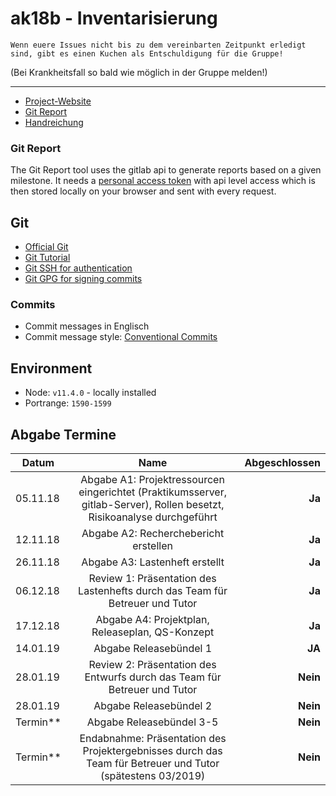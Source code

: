 # ak18b - Inventarisierung

` Wenn euere Issues nicht bis zu dem vereinbarten Zeitpunkt erledigt sind, gibt es einen Kuchen als Entschuldigung für die Gruppe! `

(Bei Krankheitsfall so bald wie möglich in der Gruppe melden!)

---

- [Project-Website](http://pcai042.informatik.uni-leipzig.de/~ak18b/jekyll/)
- [Git Report](http://pcai042.informatik.uni-leipzig.de/~ak18b/git-report/)
- [Handreichung](http://pcai042.informatik.uni-leipzig.de/swp/SWP-18/handreichung.pdf)

### Git Report

The Git Report tool uses the gitlab api to generate reports based on
a given milestone. It needs a
[personal access token](https://git.informatik.uni-leipzig.de/profile/personal_access_tokens)
with api level access which is then stored locally on your browser and
sent with every request.

## Git

- [Official Git](https://git-scm.com/)
- [Git Tutorial](https://white-gecko.github.io/GitTutorial/)
- [Git SSH for authentication](https://gitlab.com/help/ssh/README)
- [Git GPG for signing commits](https://gitlab.com/help/user/project/repository/gpg_signed_commits/index.md)

### Commits

- Commit messages in Englisch
- Commit message style: [Conventional Commits](https://www.conventionalcommits.org/en/v1.0.0-beta.2/)

## Environment

- Node: `v11.4.0` - locally installed
- Portrange: `1590-1599`

## Abgabe Termine

| Datum      |                                                          Name                                                           | Abgeschlossen |
| ---------- | :---------------------------------------------------------------------------------------------------------------------: | ------------: |
| 05.11.18   | Abgabe A1: Projektressourcen eingerichtet (Praktikumsserver, gitlab-Server), Rollen besetzt, Risikoanalyse durchgeführt |        **Ja** |
| 12.11.18   |                                          Abgabe A2: Recherchebericht erstellen                                          |        **Ja** |
| 26.11.18   |                                             Abgabe A3: Lastenheft erstellt                                              |        **Ja** |
| 06.12.18   |             Review 1: Präsentation des Lastenhefts durch das Team für Betreuer und Tutor                                |        **Ja** |
| 17.12.18   |                                     Abgabe A4: Projektplan, Releaseplan, QS-Konzept                                     |        **Ja** |
| 14.01.19   |                                                 Abgabe Releasebündel 1                                                  |        **JA** |
| 28.01.19   |                        Review 2: Präsentation des Entwurfs durch das Team für Betreuer und Tutor                        |      **Nein** |
| 28.01.19   |                                                Abgabe Releasebündel 2                                                   |      **Nein** |
| Termin\*\* |                                                Abgabe Releasebündel 3-5                                                 |      **Nein** |
| Termin\*\* |       Endabnahme: Präsentation des Projektergebnisses durch das Team für Betreuer und Tutor (spätestens 03/2019)        |      **Nein** |
